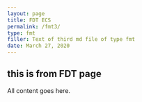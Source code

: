 ```yaml
---
layout: page
title: FDT ECS
permalink: /fmt3/
type: fmt
filler: Text of third md file of type fmt
date: March 27, 2020
---
```


## this is from FDT page


All content goes here. 
